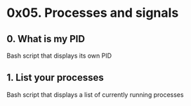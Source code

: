 # 0x05. Processes and signals
## 0. What is my PID
Bash script that displays its own PID
## 1. List your processes
Bash script that displays a list of currently running processes
